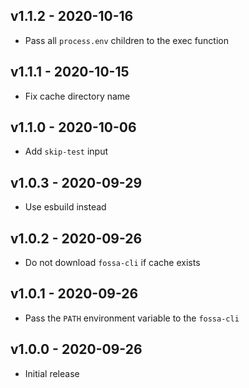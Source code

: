 ## v1.1.2 - 2020-10-16

- Pass all `process.env` children to the exec function

## v1.1.1 - 2020-10-15

- Fix cache directory name

## v1.1.0 - 2020-10-06

- Add `skip-test` input

## v1.0.3 - 2020-09-29

- Use esbuild instead

## v1.0.2 - 2020-09-26

- Do not download `fossa-cli` if cache exists

## v1.0.1 - 2020-09-26

- Pass the `PATH` environment variable to the `fossa-cli`

## v1.0.0 - 2020-09-26

- Initial release
